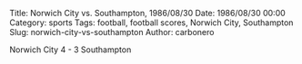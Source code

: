 Title: Norwich City vs. Southampton, 1986/08/30
Date: 1986/08/30 00:00
Category: sports
Tags: football, football scores, Norwich City, Southampton
Slug: norwich-city-vs-southampton
Author: carbonero


Norwich City 4 - 3 Southampton
